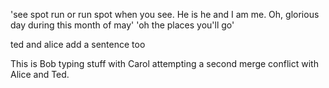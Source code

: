 'see spot run or run spot when you see. He is he and I am me. Oh, glorious day during this month of may'
'oh the places you'll go'

ted and alice add a sentence too 


This is Bob typing stuff with Carol attempting a second merge conflict with Alice and Ted.